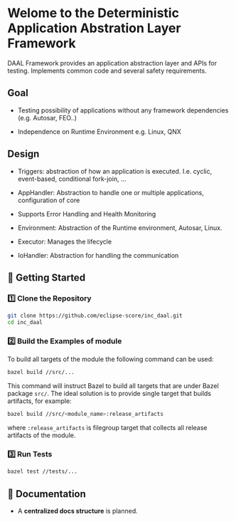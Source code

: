 
# Welome to the Deterministic Application Abstration Layer Framework

DAAL Framework provides an application abstraction layer and APIs for testing.
Implements common code and several safety requirements.

## Goal

* Testing possibility of applications without any framework dependencies (e.g. Autosar, FEO..)

* Independence on Runtime Environment e.g. Linux, QNX

## Design

* Triggers: abstraction of how an application is executed. I.e. cyclic, event-based, conditional fork-join, …

* AppHandler: Abstraction to handle one or multiple applications, configuration of core

* Supports Error Handling and Health Monitoring

* Environment: Abstraction of the Runtime environment, Autosar, Linux.

* Executor: Manages the lifecycle

* IoHandler: Abstraction for handling the communication

## 🚀 Getting Started

### 1️⃣ Clone the Repository

```sh
git clone https://github.com/eclipse-score/inc_daal.git
cd inc_daal
```

### 2️⃣ Build the Examples of module

To build all targets of the module the following command can be used:

```sh
bazel build //src/...
```

This command will instruct Bazel to build all targets that are under Bazel
package `src/`. The ideal solution is to provide single target that builds
artifacts, for example:

```sh
bazel build //src/<module_name>:release_artifacts
```

where `:release_artifacts` is filegroup target that collects all release
artifacts of the module.

### 3️⃣ Run Tests

```sh
bazel test //tests/...
```

## 📖 Documentation

- A **centralized docs structure** is planned.
